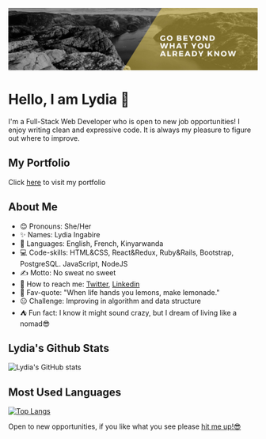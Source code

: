 ![screenshot](./bey.jpeg)


# Hello, I am Lydia 👋

I'm a Full-Stack Web Developer who is open to new job opportunities! I enjoy writing clean and expressive code. It is always my pleasure to figure out where to improve.

## My Portfolio

Click [here](https://lydia-portfolio.netlify.app/) to visit my portfolio


## About Me

  - 😊 Pronouns: She/Her
  - ✨ Names: Lydia Ingabire
  - 🧠 Languages: English, French, Kinyarwanda
  - 💻 Code-skills: HTML&CSS, React&Redux, Ruby&Rails, Bootstrap, PostgreSQL. JavaScript, NodeJS
  - ✍️ Motto: No sweat no sweet
  - 🤙 How to reach me: [Twitter](https://twitter.com/IngabireLydia3), [Linkedin](https://www.linkedin.com/in/delice-lydia/) 
  - 📢 Fav-quote: "When life hands you lemons, make lemonade."
  - 😐 Challenge: Improving in algorithm and data structure
  - ⛺ Fun fact: I know it might sound crazy, but I dream of living like a nomad😎

## Lydia's Github Stats

![Lydia's GitHub stats](https://github-readme-stats.vercel.app/api?username=DeliceLydia&theme=midnight-purple&show_icons=true)

## Most Used Languages

[![Top Langs](https://github-readme-stats.vercel.app/api/top-langs/?username=DeliceLydia&theme=midnight-purple)](https://github.com/DeliceLydia/github-readme-stats)


Open to new opportunities, if you like what you see please [hit me up!😎]("")



